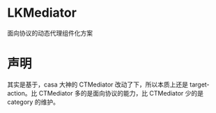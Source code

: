 # LKMediator
面向协议的动态代理组件化方案

# 声明
其实是基于，casa 大神的 CTMediator 改动了下，所以本质上还是 target-action。比 CTMediator 多的是面向协议的能力，比 CTMediator 少的是 category 的维护。
